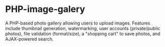 # PHP-image-galery
A PHP-based photo gallery allowing users to upload images. Features include thumbnail generation, watermarking, user accounts (private/public photos), file validation (format/size), a "shopping cart" to save photos, and AJAX-powered search.

